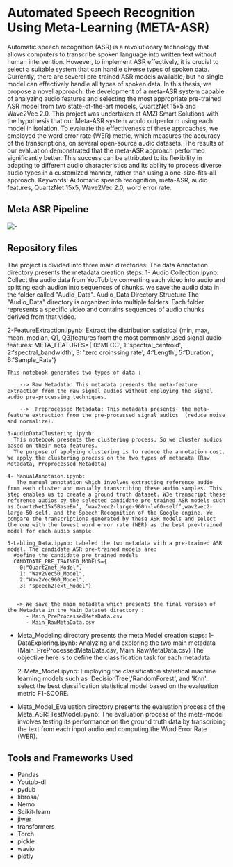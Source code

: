 # Automated Speech Recognition Using Meta-Learning (META-ASR)
Automatic speech recognition (ASR) is a revolutionary technology that allows computers to transcribe spoken language into written text without human intervention.
However, to implement ASR effectively, it is crucial to select a suitable system that can
handle diverse types of spoken data.
Currently, there are several pre-trained ASR models available, but no single model can
effectively handle all types of spoken data. In this thesis, we propose a novel approach:
the development of a meta-ASR system capable of analyzing audio features and selecting
the most appropriate pre-trained ASR model from two state-of-the-art models, QuartzNet
15x5 and Wave2Vec 2.0.
This project was undertaken at AMZI Smart Solutions with the hypothesis that our
Meta-ASR system would outperform using each model in isolation.
To evaluate the effectiveness of these approaches, we employed the word error rate
(WER) metric, which measures the accuracy of the transcriptions, on several open-source
audio datasets.
The results of our evaluation demonstrated that the meta-ASR approach performed
significantly better. This success can be attributed to its flexibility in adapting to different
audio characteristics and its ability to process diverse audio types in a customized manner,
rather than using a one-size-fits-all approach.
Keywords: Automatic speech recognition, meta-ASR, audio features, QuartzNet
15x5, Wave2Vec 2.0, word error rate.
## Meta ASR Pipeline
![-](https://github.com/onssaadallah/META-ASR/assets/44116045/2014ad88-fc15-4dd2-a96d-c8f7e340088a)

## Repository files
The project is divided into three main directories:
The data Annotation directory presents the metadata creation steps:
   1- Audio Collection.ipynb: Collect the audio data from YouTub by converting each video into audio and splitting each audion into sequences of chunks. we save the audio data in the folder called "Audio_Data".
   Audio_Data Directory Structure
   The "Audio_Data" directory is organized into multiple folders. Each folder represents a specific video and contains sequences of audio chunks derived from that video.

   2-FeatureExtraction.ipynb: Extract the distribution satistical (min, max, mean, median, Q1, Q3)features from the most commonly used signal audio features:
             META_FEATURES={
                0:'MFCC',
                1:'spectral_centroid',
                2:'spectral_bandwidth',
                3: 'zero croinssing rate',
                4:'Length',
                5:'Duration',
                6:'Sample_Rate'}
                

    This notebook generates two types of data :

        --> Raw Metadata: This metadata presents the meta-feature extraction from the raw signal audios without employing the signal audio pre-processing techniques.

        -->  Preprocessed Metadata: This metadata presents- the meta-feature extraction from the pre-processed signal audios  (reduce noise and normalize).

    3-AudioDataClustering.ipynb: 
      This notebook presents the clustering process. So we cluster audios based on their meta-features.
      The purpose of applying clustering is to reduce the annotation cost. We apply the clustering process on the two types of metadata (Raw Metadata, Preprocessed Metadata)

    4- ManualAnnotaion.ipynb:
       The manual annotation which involves extracting reference audio from each cluster and manually transcribing these audio samples. This step enables us to create a ground truth dataset. W3e transcript these reference audios by the selected candidate pre-trained ASR models such as QuartzNet15x5BaseEn’, ’wav2vec2-large-960h-lv60-self’,wav2vec2-large-50-self, and the Speech Recognition of the Google engine. We compare the transcriptions generated by these ASR models and select the one with the lowest word error rate (WER) as the best pre-trained model for each audio sample.

    5-Labling_Data.ipynb: Labeled the two metadata with a pre-trained ASR model. The candidate ASR pre-trained models are:
      #define the candidate pre_trained models
      CANDIDATE_PRE_TRAINED_MODELS={
        0:"QuartZnet_Model",-
        1: "Wav2Vec50_Model",
        2:"Wav2Vec960_Model",
        3: "speech2Text_Model"}
    

       => We save the main metadata which presents the final version of the Metadata in the Main_Dataset directory :
          - Main_PreProcessedMetaData.csv
          - Main_RawMetaData.csv


* Meta_Modeling directory presents the meta Model creation steps:
   1-DataExploring.ipynb: Analyzing and exploring the two main metadata (Main_PreProcessedMetaData.csv, Main_RawMetaData.csv)
   The objective here is to define the classification task for each metadata

   2-Meta_Model.ipynb: Employing the classification statistical machine learning models such as    'DecisionTree','RandomForest', and 'Knn'. select the best classification statistical model based on the evaluation metric F1-SCORE.

* Meta_Model_Evaluation directory presents the evaluation process of the Meta_ASR:
   TestModel.ipynb: The evaluation process of the meta-model involves testing its performance on the ground truth data by transcribing the text from each input audio and computing the Word Error Rate (WER).

## Tools and Frameworks Used    

- Pandas
- Youtub-dl
- pydub
- librosa/
- Nemo
- Scikit-learn
- jiwer
- transformers
- Torch
- pickle
- wavio
- plotly



   







          



